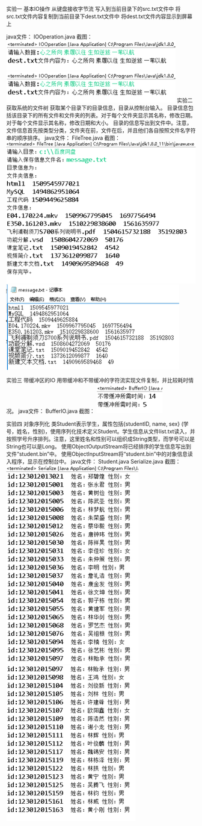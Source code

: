 
实验一 基本IO操作
从键盘接收字节流
写入到当前目录下的src.txt文件中
将src.txt文件内容复制到当前目录下dest.txt文件中
将dest.txt文件内容显示到屏幕上

java文件：
IOOperation.java
截图：
![image](https://github.com/ZQD5L/Java/raw/master/Experiment_IO/imgs/1.1.png)
![image](https://github.com/ZQD5L/Java/raw/master/Experiment_IO/1.1.png)
实验二 获取系统的文件树
获取某个目录下的目录信息，目录从控制台输入。
目录信息包括该目录下的所有文件和文件夹的列表。对于每个文件夹显示其名称，修改日期。对于每个文件显示其名称，修改日期和大小。
目录的信息写出到文件中。注意，文件信息首先按类型分类，文件夹在前，文件在后，并且他们各自按照文件名字符串的顺序排序。
java文件：
FileTree.java
截图：
![image](https://github.com/ZQD5L/Java/raw/master/Experiment_IO/imgs/2.1.png)
![image](https://github.com/ZQD5L/Java/raw/master/Experiment_IO/imgs/2.2.png)

实验三 带缓冲区的IO
用带缓冲和不带缓冲的字符流实现文件复制，并比较耗时情况。
java文件：
BufferIO.java
截图：
![image](https://github.com/ZQD5L/Java/raw/master/Experiment_IO/imgs/3.1.png)

实验四 对象序列化
类Student表示学生，属性包括{studentID, name, sex} (学号，姓名，性别)，使用序列化技术定义Student。学生信息从文件list.txt读入，并按照学号升序排列。注意，这里姓名和性别可以组织成String类型，而学号可以是String也可以是Long。
使用ObjectOutputStream将已经排序的学生信息写出到文件“student.bin”中。
使用ObjectInputStream将“student.bin”中的对象信息读入程序，显示在控制台中。
java文件：
Student.java
Serialize.java
截图：
![image](https://github.com/ZQD5L/Java/raw/master/Experiment_IO/imgs/4.1.png)
![image](https://github.com/ZQD5L/Java/raw/master/Experiment_IO/imgs/4.2.png)
